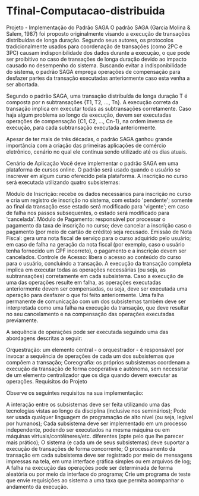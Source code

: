 # Tfinal-Computacao-distribuida

Projeto - Implementação do Padrão SAGA
O padrão SAGA (Garcia Molina & Salem, 1987) foi proposto originalmente visando a execução de transações distribuídas de longa duração. Segundo seus autores, os protocolos tradicionalmente usados para coordenação de transações (como 2PC e 3PC) causam indisponibilidade dos dados durante a execução, o que pode ser proibitivo no caso de transações de longa duração devido ao impacto causado no desempenho do sistema. Buscando evitar a indisponibilidade do sistema, o padrão SAGA emprega operações de compensação para desfazer partes da transação executadas anteriormente caso esta venha a ser abortada.

Segundo o padrão SAGA, uma transação distribuída de longa duração T é composta por n subtransações {T1, T2, ..., Tn}. A execução correta da transação implica em executar todas as subtransações corretamente. Caso haja algum problema ao longo da execução, devem ser executadas operações de compensação {C1, C2, ..., Cn-1}, na ordem inversa de execução, para cada subtransação executada anteriormente. 

Apesar de ter mais de três décadas, o padrão SAGA ganhou grande importância com a criação das primeiras aplicações de comércio eletrônico, cenário no qual ele continua sendo utilizado até os dias atuais. 

Cenário de Aplicação
Você deve implementar o padrão SAGA em uma plataforma de cursos online. O padrão será usado quando o usuário se inscrever em algum curso oferecido pela plataforma. A inscrição no curso será executada utilizando quatro subsistemas:

Módulo de Inscrição: recebe os dados necessários para inscrição no curso e cria um registro de inscrição no sistema, com estado 'pendente'; somente ao final da transação esse estado será modificado para 'vigente'; em caso de falha nos passos subsequentes, o estado será modificado para 'cancelada'. 
Módulo de Pagamento: responsável por processar o pagamento da taxa de inscrição no curso; deve cancelar a inscrição caso o pagamento (por meio de cartão de crédito) seja recusado. 
Emissão de Nota Fiscal: gera uma nota fiscal de serviço para o curso adquirido pelo usuário; em caso de falha na geração da nota fiscal (por exemplo, caso o usuário tenha fornecido um CPF incorreto), o pagamento e a inscrição devem ser cancelados. 
Controle de Acesso: libera o acesso ao conteúdo do curso para o usuário, concluindo a transação.
A execução da transação completa implica  em executar todas as operações necessárias (ou seja, as subtransações) corretamente em cada subsistema. Caso a execução de uma das operações resulte em falha, as operações executadas anteriormente devem ser compensadas, ou seja, deve ser executada uma operação para desfazer o que foi feito anteriormente. Uma falha permanente de comunicação com um dos subsistemas também deve ser interpretada como uma falha na execução da transação, que deve resultar no seu cancelamento e na compensação das operações executadas previamente. 

A sequência de operações pode ser executada seguindo uma das abordagens descritas a seguir:

Orquestração: um elemento central - o orquestrador - é responsável por invocar a sequência de operações de cada um dos subsistemas que compõem a transação;
Coreografia: os próprios subsistemas coordenam a execução da transação de forma cooperativa e autônoma, sem necessitar de um elemento centralizador que os diga quando devem executar as operações. 
Requisitos do Projeto

Observe os seguintes requisitos na sua implementação:

A interação entre os subsistemas deve ser feita utilizando uma das tecnologias vistas ao longo da disciplina (inclusive nos seminários);
Pode ser usada qualquer linguagem de programação de alto nível (ou seja, legível por humanos); 
Cada subsistema deve ser implementado em um processo independente, podendo ser executados na mesma máquina ou em máquinas virtuais/contêineres/etc. diferentes (opte pelo que lhe parecer mais prático);
O sistema (e cada um de seus subsistemas) deve suportar a execução de transações de forma concorrente;
O processamento da transação em cada subsistema deve ser registrado por meio de mensagens impressas na tela, em uma interface gráfica simples ou em arquivos de log;
A falha na execução das operações pode ser determinada de forma aleatória ou por meio da interface do programa;
Crie um programa de teste que envie requisições ao sistema a uma taxa que permita acompanhar o andamento da execução.


